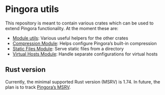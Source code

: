 # Pingora utils

This repository is meant to contain various crates which can be used to extend Pingora functionality. At the moment these are:

* [Module utils](../../tree/main/module-utils): Various useful helpers for the other crates
* [Compression Module](../../tree/main/compression-module): Helps configure Pingora’s built-in compression
* [Static Files Module](../../tree/main/static-files-module): Serve static files from a directory
* [Virtual Hosts Module](../../tree/main/virtual-hosts-module): Handle separate configurations for virtual hosts

## Rust version

Currently, the minimal supported Rust version (MSRV) is 1.74. In future, the plan is to track [Pingora’s MSRV](https://github.com/cloudflare/pingora/?tab=readme-ov-file#rust-version).
